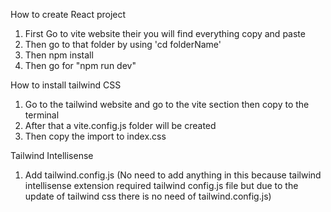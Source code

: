 How to create React project 
1. First Go to vite website their you will find everything copy and paste 
2. Then go to that folder by using 'cd folderName' 
3. Then npm install
4. Then go for "npm run dev"

How to install tailwind CSS 
1. Go to the tailwind website and go to the vite section then copy to the terminal 
2. After that a vite.config.js folder will be created
3. Then copy the import to index.css

Tailwind Intellisense
1. Add tailwind.config.js (No need to add anything in this because tailwind intellisense extension required tailwind config.js file but due to the update of tailwind css there is no need of tailwind.config.js)